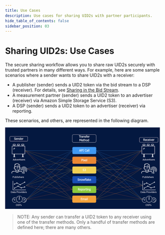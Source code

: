 ```yaml
---
title: Use Cases
description: Use cases for sharing UID2s with partner participants.
hide_table_of_contents: false
sidebar_position: 03
---
```


# Sharing UID2s: Use Cases

The secure sharing workflow allows you to share raw UID2s securely with trusted partners in many different ways. For example, here are some sample scenarios where a sender wants to share UID2s with a receiver: 

- A publisher (sender) sends a UID2 token via the bid stream to a DSP (receiver). For details, see [Sharing in the Bid Stream](sharing-bid-stream.md).
- A measurement partner (sender) sends a UID2 token to an advertiser (receiver) via Amazon Simple Storage Service (S3).
- A DSP (sender) sends a UID2 token to an advertiser (receiver) via reporting.

These scenarios, and others, are represented in the following diagram.

![Illustration of Sharing Use Cases](images/UID2_Sharing_Diagram_UseCases.png)

> NOTE: Any sender can transfer a UID2 token to any receiver using one of the transfer methods. Only a handful of transfer methods are defined here; there are many others.

<!-- eng_jp -->
